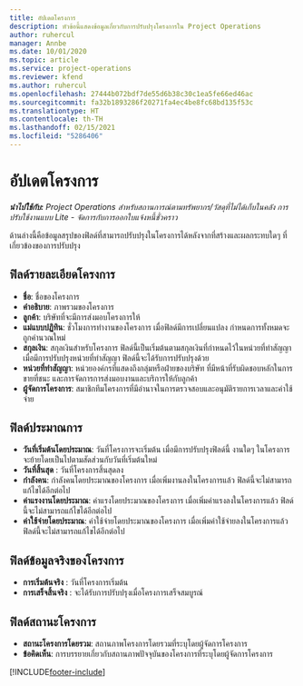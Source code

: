 ```yaml
---
title: อัปเดตโครงการ
description: หัวข้อนี้แสดงข้อมูลเกี่ยวกับการปรับปรุงโครงการใน Project Operations
author: ruhercul
manager: Annbe
ms.date: 10/01/2020
ms.topic: article
ms.service: project-operations
ms.reviewer: kfend
ms.author: ruhercul
ms.openlocfilehash: 27444b072bdf7de55d6b38c30c1ea5fe66ed46ac
ms.sourcegitcommit: fa32b1893286f20271fa4ec4be8fc68bd135f53c
ms.translationtype: HT
ms.contentlocale: th-TH
ms.lasthandoff: 02/15/2021
ms.locfileid: "5286406"
---
```

# <a name="update-a-project"></a>อัปเดตโครงการ

_**นำไปใช้กับ:** Project Operations สำหรับสถานการณ์ตามทรัพยากร/วัสดุที่ไม่ได้เก็บในคลัง การปรับใช้งานแบบ Lite - จัดการกับการออกใบแจ้งหนี้ชั่วคราว_

ด้านล่างนี้คือข้อมูลสรุปของฟิลด์ที่สามารถปรับปรุงในโครงการได้หลังจากที่สร้างและผลกระทบใดๆ ที่เกี่ยวข้องของการปรับปรุง

## <a name="project-detail-fields"></a>ฟิลด์รายละเอียดโครงการ

- **ชื่อ**: ชื่อของโครงการ
- **คำอธิบาย**: ภาพรวมของโครงการ
- **ลูกค้า**: บริษัทที่จะมีการส่งมอบโครงการให้
- **แม่แบบปฏิทิน**: ชั่วโมงการทำงานของโครงการ เมื่อฟิลด์มีการเปลี่ยนแปลง กำหนดการทั้งหมดจะถูกคำนวณใหม่
- **สกุลเงิน**: สกุลเงินสำหรับโครงการ ฟิลด์นี้เป็นเริ่มต้นตามสกุลเงินที่กำหนดไว้ในหน่วยที่ทำสัญญา เมื่อมีการปรับปรุงหน่วยที่ทำสัญญา ฟิลด์นี้จะได้รับการปรับปรุงด้วย
- **หน่วยที่ทำสัญญา**: หน่วยองค์กรที่แสดงถึงกลุ่มหรือฝ่ายของบริษัท ที่มีหน้าที่รับผิดชอบหลักในการขายที่ชนะ และการจัดการการส่งมอบงานและบริการให้กับลูกค้า 
- **ผู้จัดการโครงการ**: สมาชิกทีมโครงการที่มีอำนาจในการตรวจสอบและอนุมัติรายการเวลาและค่าใช้จ่าย

## <a name="estimate-fields"></a>ฟิลด์ประมาณการ

- **วันที่เริ่มต้นโดยประมาณ**: วันที่โครงการจะเริ่มต้น เมื่อมีการปรับปรุงฟิลด์นี้ งานใดๆ ในโครงการจะย้ายโดยเป็นไปตามสัดส่วนกับวันที่เริ่มต้นใหม่
- **วันที่สิ้นสุด** : วันที่โครงการสิ้นสุดลง
- **กำลังคน**: กำลังคนโดยประมาณของโครงการ เมื่อเพิ่มงานลงในโครงการแล้ว ฟิลด์นี้จะไม่สามารถแก้ไขได้อีกต่อไป
- **ค่าแรงงานโดยประมาณ**: ค่าแรงโดยประมาณของโครงการ เมื่อเพิ่มค่าแรงลงในโครงการแล้ว ฟิลด์นี้จะไม่สามารถแก้ไขได้อีกต่อไป
- **ค่าใช้จ่ายโดยประมาณ**: ค่าใช้จ่ายโดยประมาณของโครงการ เมื่อเพิ่มค่าใช้จ่ายลงในโครงการแล้ว ฟิลด์นี้จะไม่สามารถแก้ไขได้อีกต่อไป

## <a name="project-actual-fields"></a>ฟิลด์ข้อมูลจริงของโครงการ
- **การเริ่มต้นจริง** : วันที่โครงการเริ่มต้น
- **การเสร็จสิ้นจริง** : จะได้รับการปรับปรุงเมื่อโครงการเสร็จสมบูรณ์

## <a name="project-status-fields"></a>ฟิลด์สถานะโครงการ

- **สถานะโครงการโดยรวม**: สถานภาพโครงการโดยรวมที่ระบุโดยผู้จัดการโครงการ
- **ข้อคิดเห็น**: การบรรยายเกี่ยวกับสถานภาพปัจจุบันของโครงการที่ระบุโดยผู้จัดการโครงการ



[!INCLUDE[footer-include](../includes/footer-banner.md)]